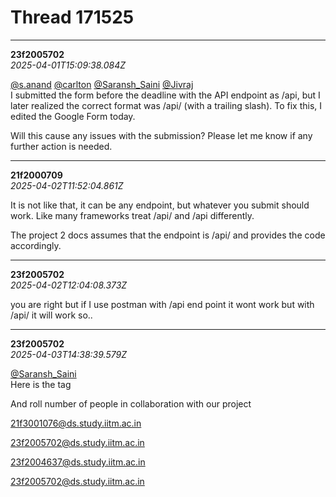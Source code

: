 # Thread 171525


---
**23f2005702**  
*2025-04-01T15:09:38.084Z*


[@s.anand](/u/s.anand) [@carlton](/u/carlton) [@Saransh_Saini](/u/saransh_saini) [@Jivraj](/u/jivraj)  
I submitted the form before the deadline with the API endpoint as /api, but I later realized the correct format was /api/ (with a trailing slash). To fix this, I edited the Google Form today.

Will this cause any issues with the submission? Please let me know if any further action is needed.




---
**21f2000709**  
*2025-04-02T11:52:04.861Z*


It is not like that, it can be any endpoint, but whatever you submit should work. Like many frameworks treat /api/ and /api differently.

The project 2 docs assumes that the endpoint is /api/ and provides the code accordingly.




---
**23f2005702**  
*2025-04-02T12:04:08.373Z*


you are right but if I use postman with /api end point it wont work but with /api/ it will work so..




---
**23f2005702**  
*2025-04-03T14:38:39.579Z*


[@Saransh_Saini](/u/saransh_saini)  
Here is the tag

And roll number of people in collaboration with our project

21f3001076@ds.study.iitm.ac.in

23f2005702@ds.study.iitm.ac.in

23f2004637@ds.study.iitm.ac.in

23f2005702@ds.study.iitm.ac.in


